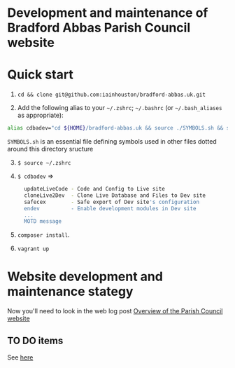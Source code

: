 # Development and maintenance of Bradford Abbas Parish Council website

Quick start
========

1. `cd && clone git@github.com:iainhouston/bradford-abbas.uk.git`

2. Add the following alias to your `~/.zshrc`;  `~/.bashrc` (or `~/.bash_aliases` as appropriate):

  ```sh 
  alias cdbadev="cd ${HOME}/bradford-abbas.uk && source ./SYMBOLS.sh && source ./scripts/badev/motd.sh"
  ```
  
  `SYMBOLS.sh` is an essential file defining symbols used in other files dotted around this directory sructure 

3. `$ source ~/.zshrc`

4. `$ cdbadev` =>

    ```sh
	  updateLiveCode - Code and Config to Live site
	  cloneLive2Dev  - Clone Live Database and Files to Dev site
	  safecex        - Safe export of Dev site's configuration
	  endev          - Enable development modules in Dev site
	  ...
	  MOTD message
	```
	
5.  `composer install`. 

6.  `vagrant up`

Website development and maintenance stategy
===============

Now you'll need to look in the web log post [Overview of the Parish Council website](https://iainhouston.com/bapcoverview/)


TO DO items
-----------

See [here](TODO.md)
